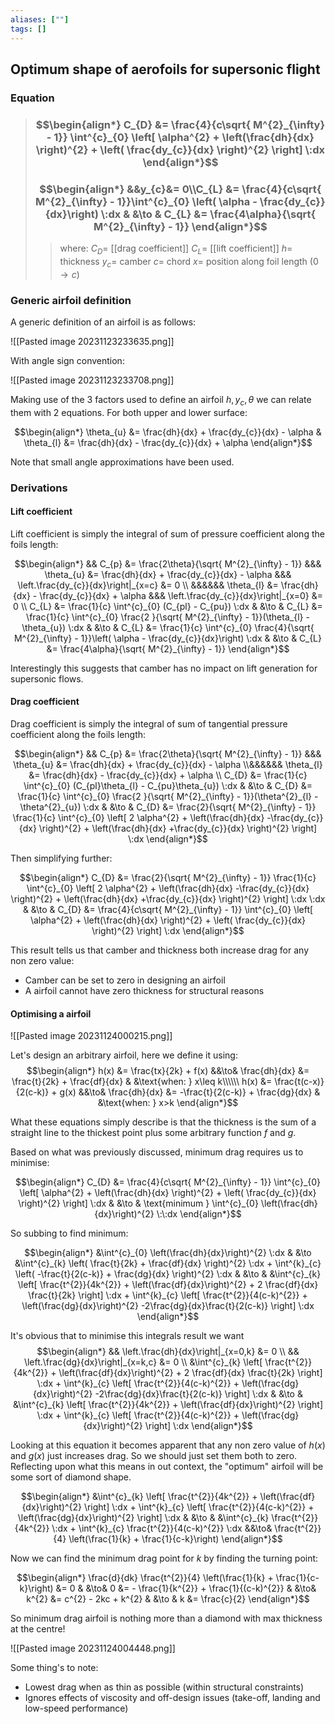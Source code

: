```yaml
---
aliases: [""]
tags: []
---
```


## Optimum shape of aerofoils for supersonic flight

### Equation

> ### $$\begin{align*} C_{D} &= \frac{4}{c\sqrt{ M^{2}_{\infty} - 1}}   \int^{c}_{0}      \left[   \alpha^{2} +   \left(\frac{dh}{dx}  \right)^{2} +   \left( \frac{dy_{c}}{dx} \right)^{2} \right] \:dx \end{align*}$$
> ### $$\begin{align*} &&y_{c}&= 0\\C_{L} &=    \frac{4}{c\sqrt{ M^{2}_{\infty} - 1}}\int^{c}_{0}     \left(  \alpha -  \frac{dy_{c}}{dx}\right) \:dx & &\to & C_{L} &=      \frac{4\alpha}{\sqrt{ M^{2}_{\infty} - 1}} \end{align*}$$
>> where:
>> $C_{D}=$ [[drag coefficient]]
>> $C_{L}=$ [[lift coefficient]]
>> $h=$ thickness
>> $y_{c}=$ camber
>> $c=$ chord
>> $x=$ position along foil length ($0\to c$)

### Generic airfoil definition

A generic definition of an airfoil is as follows:

![[Pasted image 20231123233635.png]]

With angle sign convention:

![[Pasted image 20231123233708.png]]

Making use of the 3 factors used to define an airfoil $h,y_{c},\theta$ we can relate them with 2 equations. For both upper and lower surface:

$$\begin{align*}
\theta_{u} &= \frac{dh}{dx} + \frac{dy_{c}}{dx} - \alpha & \theta_{l} &= \frac{dh}{dx} - \frac{dy_{c}}{dx} + \alpha 
\end{align*}$$

Note that small angle approximations have been used.

### Derivations

#### Lift coefficient

Lift coefficient is simply the integral of sum of pressure coefficient along the foils length:

$$\begin{align*}
&&  C_{p} &=   \frac{2\theta}{\sqrt{ M^{2}_{\infty} - 1}} &&& \theta_{u} &= \frac{dh}{dx} + \frac{dy_{c}}{dx} - \alpha &&& \left.\frac{dy_{c}}{dx}\right|_{x=c} &= 0 \\
&&&&&& \theta_{l} &= \frac{dh}{dx} - \frac{dy_{c}}{dx} + \alpha &&& \left.\frac{dy_{c}}{dx}\right|_{x=0} &= 0 \\
C_{L} &= \frac{1}{c} \int^{c}_{0} (C_{pl} - C_{pu}) \:dx & &\to & C_{L} &= \frac{1}{c} \int^{c}_{0}      \frac{2 }{\sqrt{ M^{2}_{\infty} - 1}}(\theta_{l} - \theta_{u}) \:dx
& &\to & C_{L} &= \frac{1}{c} \int^{c}_{0}      \frac{4}{\sqrt{ M^{2}_{\infty} - 1}}\left(  \alpha -  \frac{dy_{c}}{dx}\right) \:dx
& &\to & C_{L} &=      \frac{4\alpha}{\sqrt{ M^{2}_{\infty} - 1}} 
\end{align*}$$

Interestingly this suggests that camber has no impact on lift generation for supersonic flows.

#### Drag coefficient


Drag coefficient is simply the integral of sum of tangential pressure coefficient along the foils length:


$$\begin{align*}
&&  C_{p} &=   \frac{2\theta}{\sqrt{ M^{2}_{\infty} - 1}} &&& \theta_{u} &= \frac{dh}{dx} + \frac{dy_{c}}{dx} - \alpha \\&&&&&& \theta_{l} &= \frac{dh}{dx} - \frac{dy_{c}}{dx} + \alpha  \\ 
C_{D} &= \frac{1}{c} \int^{c}_{0} (C_{pl}\theta_{l} - C_{pu}\theta_{u}) \:dx & &\to & C_{D} &= \frac{1}{c} \int^{c}_{0}      \frac{2 }{\sqrt{ M^{2}_{\infty} - 1}}(\theta^{2}_{l} - \theta^{2}_{u}) \:dx
& &\to & C_{D} &= \frac{2}{\sqrt{ M^{2}_{\infty} - 1}} \frac{1}{c} \int^{c}_{0}      \left[ 2 \alpha^{2} +   \left(\frac{dh}{dx} -\frac{dy_{c}}{dx} \right)^{2} +   \left(\frac{dh}{dx} +\frac{dy_{c}}{dx} \right)^{2} \right] \:dx
\end{align*}$$

Then simplifying further:

$$\begin{align*} 
C_{D} &= \frac{2}{\sqrt{ M^{2}_{\infty} - 1}} \frac{1}{c} \int^{c}_{0}      \left[ 2 \alpha^{2} +   \left(\frac{dh}{dx} -\frac{dy_{c}}{dx} \right)^{2} +   \left(\frac{dh}{dx} +\frac{dy_{c}}{dx} \right)^{2} \right] \:dx \:dx & &\to & 
C_{D} &= \frac{4}{c\sqrt{ M^{2}_{\infty} - 1}}   \int^{c}_{0}      \left[   \alpha^{2} +   \left(\frac{dh}{dx}  \right)^{2} +   \left( \frac{dy_{c}}{dx} \right)^{2} \right] \:dx
\end{align*}$$

This result tells us that camber and thickness both increase drag for any non zero value:
- Camber can be set to zero in designing an airfoil
- A airfoil cannot have zero thickness for structural reasons

#### Optimising a airfoil

![[Pasted image 20231124000215.png]]

Let's design an arbitrary airfoil, here we define it using:
$$\begin{align*}
h(x) &= \frac{tx}{2k} + f(x) &&\to& \frac{dh}{dx} &= \frac{t}{2k} + \frac{df}{dx}   & &\text{when: } x\leq k\\\\\\
h(x) &= \frac{t(c-x)}{2(c-k)} + g(x) &&\to& \frac{dh}{dx} &= -\frac{t}{2(c-k)} + \frac{dg}{dx}  & &\text{when: } x>k 
\end{align*}$$

What these equations simply describe is that the thickness is the sum of a straight line to the thickest point plus some arbitrary function $f$ and $g$.

Based on what was previously discussed, minimum drag requires us to minimise:

$$\begin{align*}
C_{D} &= \frac{4}{c\sqrt{ M^{2}_{\infty} - 1}}   \int^{c}_{0}      \left[   \alpha^{2} +   \left(\frac{dh}{dx}  \right)^{2} +   \left( \frac{dy_{c}}{dx} \right)^{2} \right] \:dx & &\to &  
\text{minimum }  \int^{c}_{0}      \left(\frac{dh}{dx}\right)^{2}  \:\:dx
\end{align*}$$

So subbing to find minimum:

$$\begin{align*}
&\int^{c}_{0} \left(\frac{dh}{dx}\right)^{2}  \:dx & &\to 
&\int^{c}_{k} \left( \frac{t}{2k} + \frac{df}{dx}  \right)^{2}  \:dx  + \int^{k}_{c} \left( -\frac{t}{2(c-k)} + \frac{dg}{dx} \right)^{2}  \:dx  & &\to & 
&\int^{c}_{k} \left[ \frac{t^{2}}{4k^{2}} + \left(\frac{df}{dx}\right)^{2}  + 2 \frac{df}{dx} \frac{t}{2k}  \right]  \:dx  + \int^{k}_{c} \left[  \frac{t^{2}}{4(c-k)^{2}} + \left(\frac{dg}{dx}\right)^{2} -2\frac{dg}{dx}\frac{t}{2(c-k)} \right]   \:dx 
\end{align*}$$

It's obvious that to minimise this integrals result we want
$$\begin{align*}
 && \left.\frac{dh}{dx}\right|_{x=0,k} &= 0 \\
 && \left.\frac{dg}{dx}\right|_{x=k,c} &= 0 \\
&\int^{c}_{k} \left[ \frac{t^{2}}{4k^{2}} + \left(\frac{df}{dx}\right)^{2}  + 2 \frac{df}{dx} \frac{t}{2k}  \right]  \:dx  + \int^{k}_{c} \left[  \frac{t^{2}}{4(c-k)^{2}} + \left(\frac{dg}{dx}\right)^{2} -2\frac{dg}{dx}\frac{t}{2(c-k)} \right]   \:dx  & &\to &
&\int^{c}_{k} \left[ \frac{t^{2}}{4k^{2}} + \left(\frac{df}{dx}\right)^{2}   \right]  \:dx  + \int^{k}_{c} \left[  \frac{t^{2}}{4(c-k)^{2}} + \left(\frac{dg}{dx}\right)^{2}   \right]   \:dx 
\end{align*}$$

Looking at this equation it becomes apparent that any non zero value of $h(x)$ and $g(x)$ just increases drag. So we should just set them both to zero. Reflecting upon what this means in out context, the "optimum" airfoil will be some sort of diamond shape.

$$\begin{align*}
&\int^{c}_{k} \left[ \frac{t^{2}}{4k^{2}} + \left(\frac{df}{dx}\right)^{2}   \right]  \:dx  + \int^{k}_{c} \left[  \frac{t^{2}}{4(c-k)^{2}} + \left(\frac{dg}{dx}\right)^{2}   \right]   \:dx  & &\to & &\int^{c}_{k}   \frac{t^{2}}{4k^{2}}    \:dx  + \int^{k}_{c}  \frac{t^{2}}{4(c-k)^{2}}     \:dx &&\to& \frac{t^{2}}{4} \left(\frac{1}{k} + \frac{1}{c-k}\right)
\end{align*}$$

Now we can find the minimum drag point for $k$ by finding the turning point:

$$\begin{align*}
\frac{d}{dk} \frac{t^{2}}{4} \left(\frac{1}{k} + \frac{1}{c-k}\right) &= 0 & &\to& 0 &= - \frac{1}{k^{2}} + \frac{1}{(c-k)^{2}} & &\to& k^{2} &= c^{2} - 2kc + k^{2} & &\to & k &= \frac{c}{2}
\end{align*}$$

So minimum drag airfoil is nothing more than a diamond with max thickness at the centre!

![[Pasted image 20231124004448.png]]

Some thing's to note:
- Lowest drag when as thin as possible (within structural constraints)
- Ignores effects of viscosity and off-design issues (take-off, landing and low-speed performance)